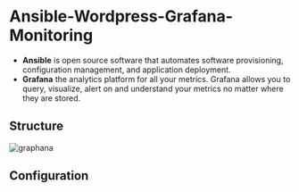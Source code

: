 # Ansible-Wordpress-Grafana-Monitoring

- **Ansible**
 is open source software that automates software provisioning, configuration management, and application deployment.
- **Grafana**
 the analytics platform for all your metrics. Grafana allows you to query, visualize, alert on and  understand your metrics no matter where they are stored.

## Structure
![graphana](https://user-images.githubusercontent.com/30602779/49342800-e939b780-f65f-11e8-9a00-cd31f96f18e8.PNG)
## Configuration
